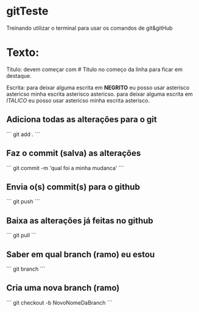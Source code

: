 # gitTeste
Treinando utilizar o terminal para usar os comandos de git&amp;gitHub

# Texto:

Titulo: devem começar com # Titulo no começo da linha para ficar em destaque.

Escrita: para deixar alguma escrita em **NEGRITO** eu posso usar
asterisco astericso minha escrita asterisco astericso.  para deixar alguma escrita em *ITALICO* eu posso usar
astericso minha escrita asterisco.

## Adiciona todas as alterações para o git
´´´
git add .
´´´

## Faz o commit (salva) as alterações
´´´
git commit -m 'qual foi a minha mudanca'
´´´

## Envia o(s) commit(s) para o github
´´´
git push
´´´

## Baixa as alterações já feitas no github
´´´
git pull
´´´

## Saber em qual branch (ramo) eu estou
´´´
git branch
´´´

## Cria uma nova branch (ramo)
´´´
git checkout -b NovoNomeDaBranch
´´´
